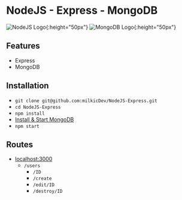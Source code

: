# NodeJS - Express - MongoDB

![NodeJS Logo](https://nodejs.org/static/images/logo.svg){:height="50px"} ![MongoDB Logo](https://webassets.mongodb.com/_com_assets/cms/mongodb_logo1-76twgcu2dm.png){:height="50px"}

## Features

- Express
- MongoDB

## Installation

- `git clone git@github.com:milkicDev/NodeJS-Express.git`
- `cd NodeJS-Express`
- `npm install`
- [Install & Start MongoDB](https://docs.mongodb.com/manual/tutorial/getting-started/)
- `npm start`

## Routes

- [localhost:3000](http://localhost:3000)
  - `/users`
    - `/ID`
    - `/create`
    - `/edit/ID`
    - `/destroy/ID`
